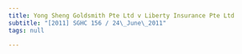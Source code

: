 ```yaml
---
title: Yong Sheng Goldsmith Pte Ltd v Liberty Insurance Pte Ltd
subtitle: "[2011] SGHC 156 / 24\_June\_2011"
tags: null

---
```


